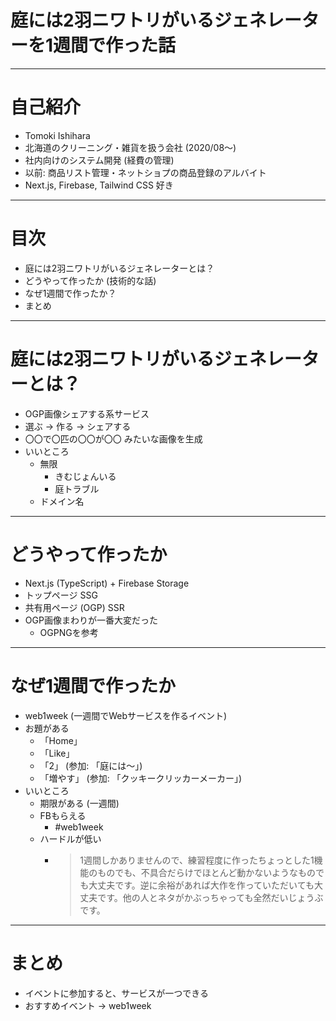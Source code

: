 # 庭には2羽ニワトリがいるジェネレーターを1週間で作った話

---

# 自己紹介

- Tomoki Ishihara
- 北海道のクリーニング・雑貨を扱う会社 (2020/08〜)
- 社内向けのシステム開発 (経費の管理)
- 以前: 商品リスト管理・ネットショプの商品登録のアルバイト
- Next.js, Firebase, Tailwind CSS 好き

---

# 目次

- 庭には2羽ニワトリがいるジェネレーターとは？
- どうやって作ったか (技術的な話)
- なぜ1週間で作ったか？
- まとめ

---

# 庭には2羽ニワトリがいるジェネレーターとは？

- OGP画像シェアする系サービス
- 選ぶ -> 作る -> シェアする
- 〇〇で〇匹の〇〇が〇〇 みたいな画像を生成
- いいところ
  - 無限
    - きむじょんいる
    - 庭トラブル
  - ドメイン名

---

# どうやって作ったか

- Next.js (TypeScript) + Firebase Storage
- トップページ SSG
- 共有用ページ (OGP) SSR
- OGP画像まわりが一番大変だった
  - OGPNGを参考

---

# なぜ1週間で作ったか

- web1week (一週間でWebサービスを作るイベント)
- お題がある
  - 「Home」
  - 「Like」
  - 「2」 (参加: 「庭には〜」)
  - 「増やす」 (参加: 「クッキークリッカーメーカー」)
- いいところ
  - 期限がある (一週間)
  - FBもらえる
    - #web1week
  - ハードルが低い
    - > 1週間しかありませんので、練習程度に作ったちょっとした1機能のものでも、不具合だらけでほとんど動かないようなものでも大丈夫です。逆に余裕があれば大作を作っていただいても大丈夫です。他の人とネタがかぶっちゃっても全然だいじょうぶです。

---

# まとめ

- イベントに参加すると、サービスが一つできる
- おすすめイベント → web1week
